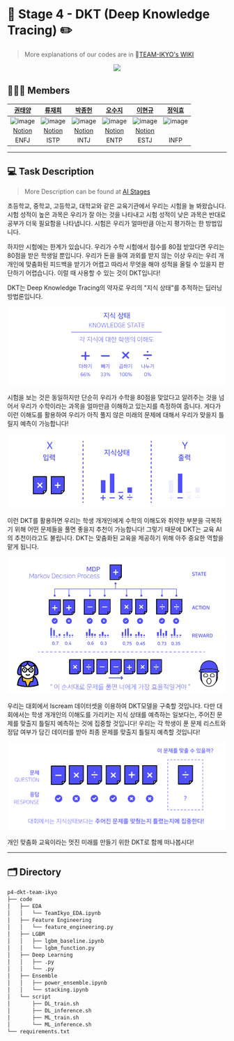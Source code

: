 # 📖 Stage 4 - DKT (Deep Knowledge Tracing) ✏️

> More explanations of our codes are in 🔎[TEAM-IKYO's WIKI](https://github.com/bcaitech1/p4-dkt-team-ikyo/wiki)

<p align="center">
  <img width="250" src="https://user-images.githubusercontent.com/59340911/119260977-29b29480-bc10-11eb-8543-cf7ef73ddcd4.png">
</p>

## 🧑‍🤝‍🧑 Members


| [권태양](https://github.com/sunnight9507) | [류재희](https://github.com/JaeheeRyu) | [박종헌](https://github.com/PJHgh) | [오수지](https://github.com/ohsuz) | [이현규](https://github.com/LeeHyeonKyu) | [정익효](https://github.com/dlrgy22) |
| :-: | :-: | :-: | :-: | :-: | :-: |
| ![image](https://user-images.githubusercontent.com/59340911/119260030-eeae6200-bc0b-11eb-92e3-23e69ba35984.png) | ![image](https://user-images.githubusercontent.com/59340911/119260176-8f9d1d00-bc0c-11eb-9a7b-32a33c1a1072.png) | ![image](https://user-images.githubusercontent.com/59340911/119385801-a07b8a80-bd01-11eb-83c4-f3647bdd131a.png) | ![image](https://user-images.githubusercontent.com/59340911/119385429-13d0cc80-bd01-11eb-8855-8c57cdaaafc6.png) | ![image](https://user-images.githubusercontent.com/72373733/122941284-37467000-d3b0-11eb-8764-f6c7b4bed4d2.png) | ![image](https://user-images.githubusercontent.com/59340911/119260159-84e28800-bc0c-11eb-8164-6810a92bff38.png) |
| [Notion](https://www.notion.so/Sunny-1349e293c9f74de092dce9ee359bd77c) | [Notion](https://www.notion.so/AI-Research-Engineer-6f6537a7675542be901a3499e71140f9) | [Notion](https://www.notion.so/Boostcamp-deef2c0783f24c0b8022ba30b5782986) | [Notion](https://www.ohsuz.dev/) | [Notion](https://www.notion.so/thinkwisely/Naver-Boost-Camp-AI-Tech-ba743126e68749d58bdbb7af0580c8ee) |   |
| ENFJ | ISTP | INTJ | ENTP | ESTJ | INFP |

---

## 💻 Task Description

> More Description can be found at [AI Stages](http://boostcamp.stages.ai/competitions/42/overview/description)

초등학교, 중학교, 고등학교, 대학교와 같은 교육기관에서 우리는 시험을 늘 봐왔습니다. 시험 성적이 높은 과목은 우리가 잘 아는 것을 나타내고 시험 성적이 낮은 과목은 반대로 공부가 더욱 필요함을 나타냅니다. 시험은 우리가 얼마만큼 아는지 평가하는 한 방법입니다.

하지만 시험에는 한계가 있습니다. 우리가 수학 시험에서 점수를 80점 받았다면 우리는 80점을 받은 학생일 뿐입니다. 우리가 돈을 들여 과외를 받지 않는 이상 우리는 우리 개개인에 맞춤화된 피드백을 받기가 어렵고 따라서 무엇을 해야 성적을 올릴 수 있을지 판단하기 어렵습니다. 이럴 때 사용할 수 있는 것이 DKT입니다!

DKT는 Deep Knowledge Tracing의 약자로 우리의 "지식 상태"를 추적하는 딥러닝 방법론입니다.

![](image/README/1623856763815.png)

시험을 보는 것은 동일하지만 단순히 우리가 수학을 80점을 맞았다고 알려주는 것을 넘어서 우리가 수학이라는 과목을 얼마만큼 이해하고 있는지를 측정하여 줍니다. 게다가 이런 이해도를 활용하여 우리가 아직 풀지 않은 미래의 문제에 대해서 우리가 맞을지 틀릴지 예측이 가능합니다!

![](image/README/1623856778606.png)

이런 DKT를 활용하면 우리는 학생 개개인에게 수학의 이해도와 취약한 부분을 극복하기 위해 어떤 문제들을 풀면 좋을지 추천이 가능합니다! 그렇기 때문에 DKT는 교육 AI의 추천이라고도 불립니다. DKT는 맞춤화된 교육을 제공하기 위해 아주 중요한 역할을 맡게 됩니다.

![](image/README/1623856790081.png)

우리는 대회에서 Iscream 데이터셋을 이용하여 DKT모델을 구축할 것입니다. 다만 대회에서는 학생 개개인의 이해도를 가리키는 지식 상태를 예측하는 일보다는, 주어진 문제를 맞출지 틀릴지 예측하는 것에 집중할 것입니다! 우리는 각 학생이 푼 문제 리스트와 정답 여부가 담긴 데이터를 받아 최종 문제를 맞출지 틀릴지 예측할 것입니다!

![](image/README/1623856813136.png)

개인 맞춤화 교육이라는 멋진 미래를 만들기 위한 DKT로 함께 떠나봅시다!

---

## 🗂 Directory

```
p4-dkt-team-ikyo
├── code
│   ├── EDA
│   │   └── TeamIkyo_EDA.ipynb
│   ├── Feature Engineering
│   │   └── feature_engineering.py
│   ├── LGBM
│   │   ├── lgbm_baseline.ipynb
│   │   └── lgbm_function.py
│   ├── Deep Learning
│   │   ├── .py
│   │   └── .py
│   ├── Ensemble
│   │   ├── power_ensemble.ipynb
│   │   └── stacking.ipynb
│   └── script
│       ├── DL_train.sh
│       ├── DL_inference.sh
│       ├── ML_train.sh
│       └── ML_inference.sh
└── requirements.txt
```
